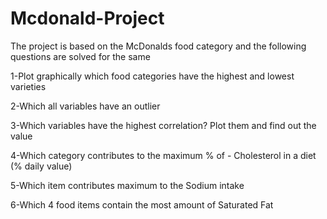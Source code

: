 # Mcdonald-Project
The project is based on the McDonalds food category and the following questions are solved for the same

1-Plot graphically which food categories have the highest and lowest varieties

2-Which all variables have an outlier

3-Which variables have the highest correlation? Plot them and find out the value

4-Which category contributes to the maximum % of - Cholesterol in a diet (% daily value)

5-Which item contributes maximum to the Sodium intake

6-Which 4 food items contain the most amount of Saturated Fat
